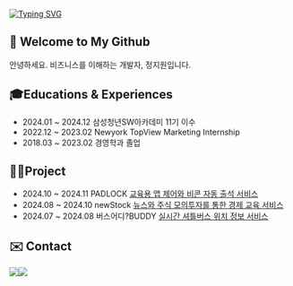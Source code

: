 [![Typing SVG](https://readme-typing-svg.demolab.com?font=Alkatra&weight=500&size=45&duration=7000&pause=3&color=222222&center=false&vCenter=false&repeat=true&width=1000&height=100&lines=Hello,+I'm+Jiwon😁)](https://git.io/typing-svg)

## 👋 Welcome to My Github
안녕하세요. 비즈니스를 이해하는 개발자, 정지원입니다.

## 🎓Educations & Experiences
- 2024.01 ~ 2024.12 삼성청년SW아카데미 11기 이수
- 2022.12 ~ 2023.02 Newyork TopView Marketing Internship
- 2018.03 ~ 2023.02 경영학과 졸업
  
## 👨‍💻Project
- 2024.10 ~ 2024.11 PADLOCK [교육용 앱 제어와 비콘 자동 출석 서비스]()
- 2024.08 ~ 2024.10 newStock [뉴스와 주식 모의투자를 통한 경제 교육 서비스](https://github.com/newsAndStock/newStock)
- 2024.07 ~ 2024.08 버스어디?BUDDY [실시간 셔틀버스 위치 정보 서비스](https://github.com/whereIsTheBusBUDDY/BUDDY)

## ✉️ Contact 
<div style="display:flex; flex-direction:row;">
    <a href="mailto:z1gram@naver.com">
        <img src="https://img.shields.io/badge/Naver-037C5A?style=flat-square&logo=Naver&logoColor=white"> 
    </a>
    <a href="mailto:stopvvon@gmail.com">
        <img src="https://img.shields.io/badge/Gmail-EA4335?style=flat-square&logo=Gmail&logoColor=white"> 
    </a>
</div>

